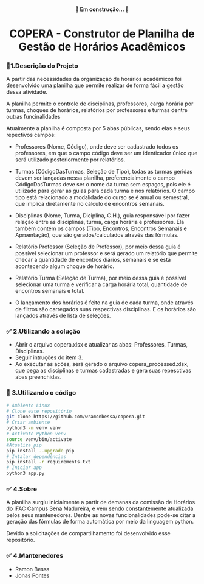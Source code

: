 <h4 align="center"> 
	🚧 Em construção...  🚧
</h4>
<h1 align="center">COPERA - Construtor de Planilha de Gestão de Horários Acadêmicos</h1>


### 🚀1.Descrição do Projeto
<p align="left">A partir das necessidades da organização de horários acadêmicos foi desenvolvido uma planilha que permite realizar de forma fácil a gestão dessa atividade. </p>
<p align="left">
A planilha permite o controle de disciplinas, professores, carga horária por turmas, choques de horários, relatórios por professores e turmas dentre outras funcinalidades</p>
<p align="left"> 
Atualmente a planilha é composta por 5 abas públicas, sendo elas e seus repectivos campos: 
</p>


* Professores (Nome, Código), onde deve ser cadastrado todos os professores, em que o campo código deve ser um identicador único que será utilizado posteriormente por relatórios.

* Turmas (CódigoDasTurmas, Seleção de Tipo), todas as turmas geridas devem ser lançadas nessa planilha, preferencialmente o campo CódigoDasTurmas deve ser o nome da turma sem espaços, pois ele é utilizado para gerar as guias para cada turma e nos relatórios. O campo tipo está relacionado a modalidade do curso se é anual ou semestral, que implica diretamente no cálculo de encontros semanais.

* Disciplinas (Nome, Turma, Diciplina, C.H.), guia responsável por fazer relação entre as disciplinas, turma, carga horária e professores. Ela também contém os campos (Tipo, Encontros, Encontros Semanais e Aprsentação), que são gerados/calculados através das fórmulas.

* Relatório Professor (Seleção de Professor), por meio dessa guia é possível selecionar um professor e será gerado um relatório que permite checar a quantidade de encontros diários, semanais e se está acontecendo algum choque de horário.

* Relatório Turma (Seleção de Turma), por meio dessa guia é possível selecionar uma turma e verificar a carga horária total, quantidade de encontros semanais e total.

* O lançamento dos horários é feito na guia de cada turma, onde através de filtros são carregados suas respectivas disciplinas. E os horários são lançados através de lista de seleções.


### ✅ 2.Utilizando a solução 
* Abrir o arquivo copera.xlsx e atualizar as abas: Professores, Turmas, Disciplinas.
* Seguir intruções do item 3.
* Ao executar as ações, será gerado o arquivo copera_processed.xlsx, que pega as disciplinas e turmas cadastradas e gera suas repesctivas abas preenchidas. 

### 🎲 3.Utilizando o código
```bash
# Ambiente Linux
# Clone este repositório
git clone https://github.com/wramonbessa/copera.git
# Criar ambiente 
python3 -m venv venv
# Activate Python venv
source venv/bin/activate
#Atualiza pip
pip install --upgrade pip
# Intalar dependências
pip install -r requirements.txt
# Iniciar app
python3 app.py
```

### ✅ 4.Sobre
<p align="left"> 
A planilha surgiu inicialmente a partir de demanas da comissão de Horários do IFAC Campus Sena Madureira, e vem sendo constantemente atualizada pelos seus mantenedores. Dentre as novas funcionalidades pode-se citar a geração das fórmulas de forma automática por meio da linguagem python. 
</p>
<p align="left"> 
Devido a solicitações de compartilhamento foi desenvolvido esse repositório.
</p>

### ✅ 4.Mantenedores
* Ramon Bessa
* Jonas Pontes


